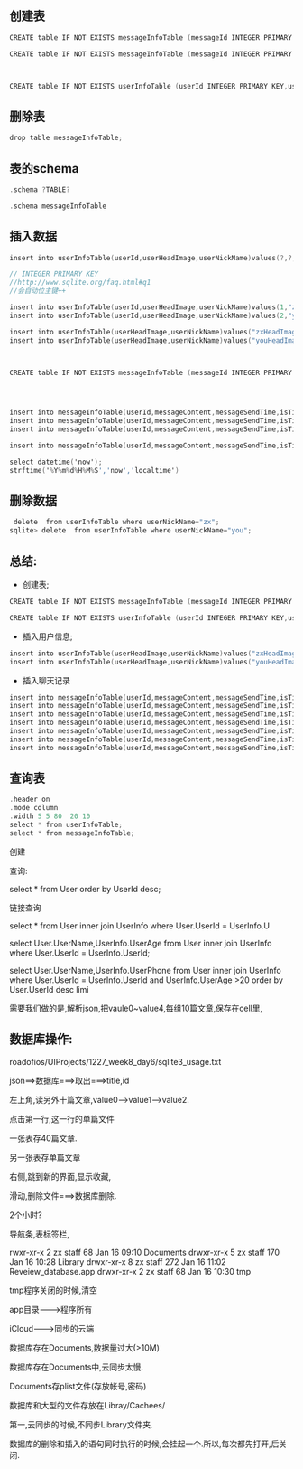 ## 创建表


```objectivec
CREATE table IF NOT EXISTS messageInfoTable (messageId INTEGER PRIMARY KEY, userId INTEGER,messageContent varchar(100),messageSendTime varchar(14),isTimeMessage boolean)

CREATE table IF NOT EXISTS messageInfoTable (messageId INTEGER PRIMARY KEY, userId INTEGER,messageContent varchar(100),messageSendTime date,isTimeMessage boolean)



CREATE table IF NOT EXISTS userInfoTable (userId INTEGER PRIMARY KEY,userHeadImage varchar(10),userNickName varchar(10) )

```
## 删除表

```objectivec
drop table messageInfoTable;
```



## 表的schema

```objectivec
.schema ?TABLE?

.schema messageInfoTable
```

## 插入数据

```objectivec
insert into userInfoTable(userId,userHeadImage,userNickName)values(?,?,?)

// INTEGER PRIMARY KEY 
//http://www.sqlite.org/faq.html#q1
//会自动位主键++

insert into userInfoTable(userId,userHeadImage,userNickName)values(1,"zxHeadImage","zx");
insert into userInfoTable(userId,userHeadImage,userNickName)values(2,"youHeadImage","you");

insert into userInfoTable(userHeadImage,userNickName)values("zxHeadImage","zx");
insert into userInfoTable(userHeadImage,userNickName)values("youHeadImage","you");



CREATE table IF NOT EXISTS messageInfoTable (messageId INTEGER PRIMARY KEY, userId INTEGER,messageContent varchar(100),messageSendTime varchar(14),isTimeMessage boolean)




insert into messageInfoTable(userId,messageContent,messageSendTime,isTimeMessage)values(1,"time",datetime('now'),1);
insert into messageInfoTable(userId,messageContent,messageSendTime,isTimeMessage)values(1,"time",strftime('%Y%m%d%H%M%S','now','localtime'),yes);
insert into messageInfoTable(userId,messageContent,messageSendTime,isTimeMessage)values(1,"time",strftime('%Y%m%d%H%M%S','now','localtime'),1);

insert into messageInfoTable(userId,messageContent,messageSendTime,isTimeMessage)values(1,"good!",strftime('%Y%m%d%H%M%S','now','localtime'),0);

select datetime('now');
strftime('%Y%m%d%H%M%S','now','localtime')

```

## 删除数据
```objectivec
 delete  from userInfoTable where userNickName="zx";
sqlite> delete  from userInfoTable where userNickName="you";
```
## 总结:

- 创建表;

```objectivec
CREATE table IF NOT EXISTS messageInfoTable (messageId INTEGER PRIMARY KEY, userId INTEGER,messageContent varchar(100),messageSendTime date,isTimeMessage boolean);

CREATE table IF NOT EXISTS userInfoTable (userId INTEGER PRIMARY KEY,userHeadImage varchar(10),userNickName varchar(10) );
```

- 插入用户信息;

```objectivec
insert into userInfoTable(userHeadImage,userNickName)values("zxHeadImage","zx");
insert into userInfoTable(userHeadImage,userNickName)values("youHeadImage","you");
```


- 插入聊天记录

```objectivec
insert into messageInfoTable(userId,messageContent,messageSendTime,isTimeMessage)values(1,"时间:XXX",strftime('%Y%m%d%H%M%S','now','localtime'),1);
insert into messageInfoTable(userId,messageContent,messageSendTime,isTimeMessage)values(1,“小张，听说你大学的专业是通信工程.",strftime('%Y%m%d%H%M%S','now','localtime'),0);
insert into messageInfoTable(userId,messageContent,messageSendTime,isTimeMessage)values(2,"是的，领导。",strftime('%Y%m%d%H%M%S','now','localtime'),0);
insert into messageInfoTable(userId,messageContent,messageSendTime,isTimeMessage)values(1,"领导，请你尊重这门专业，通信工程是……?",strftime('%Y%m%d%H%M%S','now','localtime'),0);
insert into messageInfoTable(userId,messageContent,messageSendTime,isTimeMessage)values(2,"时间:YY",strftime('%Y%m%d%H%M%S','now','localtime'),1);
insert into messageInfoTable(userId,messageContent,messageSendTime,isTimeMessage)values(2,"那好,小张,请你将这个数字基带信号用差分相移键控（DPSK）方法调制成数字带通信号并求出相干解调系统的带通滤波器输出端的信噪比及误码率。",strftime('%Y%m%d%H%M%S','now','localtime'),0);
insert into messageInfoTable(userId,messageContent,messageSendTime,isTimeMessage)values(1,"领导，充多少？",strftime('%Y%m%d%H%M%S','now','localtime'),0);
```

## 查询表

```objectivec
.header on
.mode column
.width 5 5 80  20 10
select * from userInfoTable;
select * from messageInfoTable;
```


创建


查询:

select * from User order by UserId desc;

链接查询

 select * from User inner join UserInfo where User.UserId = UserInfo.U
 
 select User.UserName,UserInfo.UserAge from User inner join UserInfo where User.UserId = UserInfo.UserId;
 
  select User.UserName,UserInfo.UserPhone from User inner join UserInfo where User.UserId = UserInfo.UserId and  UserInfo.UserAge >20 order by User.UserId desc limi
  
  需要我们做的是,解析json,把vaule0~value4,每组10篇文章,保存在cell里,
  
  
## 数据库操作:
   
roadofios/UIProjects/1227_week8_day6/sqlite3_usage.txt

json==>数据库===>取出===>title,id

左上角,读另外十篇文章,value0-->value1-->value2.

点击第一行,这一行的单篇文件

一张表存40篇文章.

另一张表存单篇文章

右侧,跳到新的界面,显示收藏,


滑动,删除文件===>数据库删除.

2个小时?


导航条,表标签栏,


rwxr-xr-x  2 zx  staff   68 Jan 16 09:10 Documents
drwxr-xr-x  5 zx  staff  170 Jan 16 10:28 Library
drwxr-xr-x  8 zx  staff  272 Jan 16 11:02 Reveiew_database.app
drwxr-xr-x  2 zx  staff   68 Jan 16 10:30 tmp

tmp程序关闭的时候,清空

app目录--->程序所有

iCloud--->同步的云端


数据库存在Documents,数据量过大(>10M)

数据库存在Documents中,云同步太慢.

Documents存plist文件(存放帐号,密码)

数据库和大型的文件存放在Libray/Cachees/

第一,云同步的时候,不同步Library文件夹.

数据库的删除和插入的语句同时执行的时候,会挂起一个.所以,每次都先打开,后关闭.
